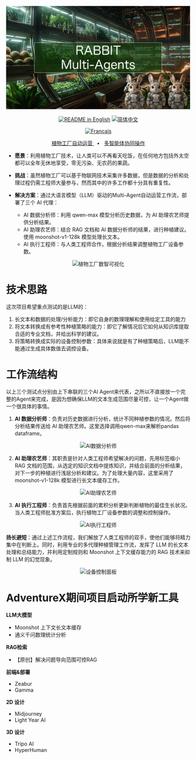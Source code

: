 <div align="center">
<div align="center">
 <img alt="ASTRA" height="auto" src="../../images/cover2.png">
</div>

<a href="../../README.md"><img alt="README in English" src="https://img.shields.io/badge/English-lightgrey"></a>
<a href="./docs/readmes/README-CN.md"><img alt="简体中文" src="https://img.shields.io/badge/简体中文-lightgrey"></a>

<a href=".README-FR.md"><img alt="Français" src="https://img.shields.io/badge/French-lightgrey"></a>


<a href="">
<span>植物工厂自动运营</span>
</a>
<span>&nbsp;&nbsp;•&nbsp;&nbsp;</span>
<a href="">
<span>多智能体协同操作</span>
</a>

</div>

* **愿景**：利用植物工厂技术，让人类可以不再看天吃饭，在任何地方包括外太空都可以全年无休地享受，零无污染、无农药的果蔬。

* **挑战**：虽然植物工厂可以基于物联网技术采集许多数据，但是数据的分析和处理过程仍需工程师大量参与，然而其中的许多工作都十分具有重复性。

* **解决方案**：通过大语言模型（LLM）驱动的Multi-Agent自动运营工作流，部署了三个 AI 代理：

    * AI 数据分析师：利用 qwen-max 模型分析历史数据，为 AI 助理农艺师提供分析结果。
    * AI 助理农艺师：结合 RAG 文档和 AI 数据分析师的结果，进行种植建议。使用 moonshot-v1-128k 模型处理长文本。
    * AI 执行工程师：与人类工程师合作，根据分析结果调整植物工厂设备参数。

<div align="center">
<img  alt="植物工厂数智可视化" src="../../images/gif_data.gif">
</div>

# 技术思路

这次项目希望重点测试的是LLM的：  
1. 长文本和数据的处理/分析能力：即它自身的数理理解和使用给定工具的能力
2. 将文本转换成有参考性种植策略的能力：即它了解情况后它如何从知识库提取合适的专业文档，并给出科学的建议。
3. 将策略转换成实际的设备控制参数：具体来说就是有了种植策略后，LLM能不能通过生成具体数值去调控设备。

# 工作流结构

以上三个测试点分别由上下串联的三个AI Agent来代表，之所以不直接放一个完整的Agent来完成，是因为想确保LLM的文本生成范围尽量可控，让一个Agent做一个很具体的事情。

1. **AI 数据分析师**：负责对历史数据进行分析，统计不同种植参数的情况。然后将分析结果传送给 AI 助理农艺师。这里选择调用qwen-max来解析pandas dataframe。

<div align="center">
<img  alt="AI数据分析师" src="../../images/gif_ai_analyst.gif">
</div>

2. **AI 助理农艺师**：其职责是针对人类工程师希望解决的问题，先用标签缩小 RAG 文档的范围，从选定的知识文档中提炼知识，并结合前面的分析结果，对下一步的种植进行浅层分析和建议。为了处理大量内容，这里采用了 moonshot-v1-128k 模型进行长文本缓存工作。
<div align="center">
<img  alt="AI助理农艺师" src="../../images/gif_ai_expert.gif">
</div>

3. **AI 执行工程师**：负责首先根据前面的累积分析更新判断植物的最佳生长状况。当人类工程师批准方案后，执行植物工厂设备参数的调整和控制操作。

<div align="center">
<img  alt="AI执行工程师" src="../../images/gif_ai_engineer.gif">
</div>


**扬长避短**：通过上述工作流程，我们解放了人类工程师的双手，使他们能够将精力集中在判断上。同时，利用专业的多代理种植管理工作流，发挥了 LLM 的长文本处理和总结能力，并利用定制规则和 Moonshot 上下文缓存能力的 RAG 技术来抑制 LLM 的幻觉现象。

<div align="center">
<img  alt="设备控制面板" src="../../images/gif_device_control.gif">
</div>

# AdventureX期间项目启动所学新工具

**LLM大模型**

* Moonshot 上下文长文本缓存
* 通义千问数理统计分析

**RAG检索**

* 【原创】解决问题导向范围可控RAG

**前端&部署**

* Zeabur
* Gamma

**2D 设计**
- Midjourney
- Light Year AI
 
**3D 设计**
- Tripo AI
- HyperHuman
